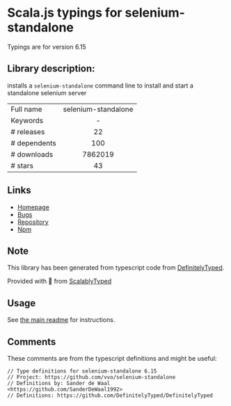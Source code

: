 
# Scala.js typings for selenium-standalone

Typings are for version 6.15

## Library description:
installs a `selenium-standalone` command line to install and start a standalone selenium server

|                    |                 |
| ------------------ | :-------------: |
| Full name          | selenium-standalone |
| Keywords           | - |
| # releases         | 22 |
| # dependents       | 100 |
| # downloads        | 7862019 |
| # stars            | 43 |

## Links
- [Homepage](https://github.com/vvo/selenium-standalone)
- [Bugs](https://github.com/vvo/selenium-standalone/issues)
- [Repository](https://github.com/vvo/selenium-standalone)
- [Npm](https://www.npmjs.com/package/selenium-standalone)
    


## Note
This library has been generated from typescript code from [DefinitelyTyped](https://definitelytyped.org).

Provided with :purple_heart: from [ScalablyTyped](https://github.com/oyvindberg/ScalablyTyped)

## Usage
See [the main readme](../../readme.md) for instructions.

## Comments

These comments are from the typescript definitions and might be useful:
```
// Type definitions for selenium-standalone 6.15
// Project: https://github.com/vvo/selenium-standalone
// Definitions by: Sander de Waal <https://github.com/SanderDeWaal1992>
// Definitions: https://github.com/DefinitelyTyped/DefinitelyTyped

```

